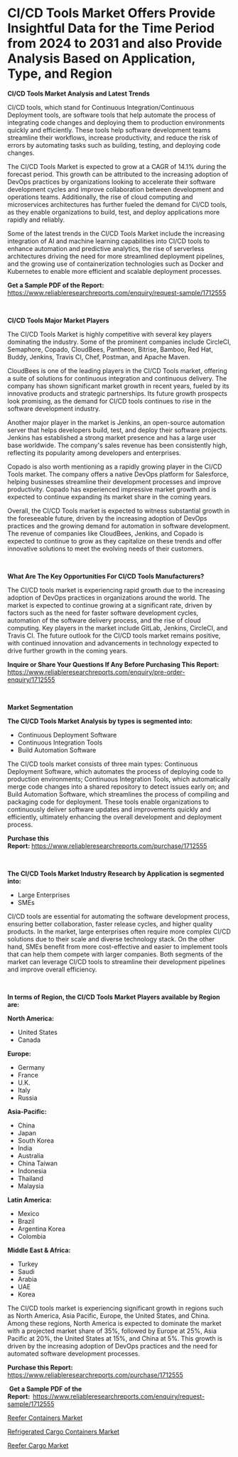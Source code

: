 <p><h1>CI/CD Tools Market Offers Provide Insightful Data for the Time Period from 2024 to 2031 and also Provide Analysis Based on Application, Type, and Region</h1></p><p><strong>CI/CD Tools Market Analysis and Latest Trends</strong></p>
<p><p>CI/CD tools, which stand for Continuous Integration/Continuous Deployment tools, are software tools that help automate the process of integrating code changes and deploying them to production environments quickly and efficiently. These tools help software development teams streamline their workflows, increase productivity, and reduce the risk of errors by automating tasks such as building, testing, and deploying code changes.</p><p>The CI/CD Tools Market is expected to grow at a CAGR of 14.1% during the forecast period. This growth can be attributed to the increasing adoption of DevOps practices by organizations looking to accelerate their software development cycles and improve collaboration between development and operations teams. Additionally, the rise of cloud computing and microservices architectures has further fueled the demand for CI/CD tools, as they enable organizations to build, test, and deploy applications more rapidly and reliably.</p><p>Some of the latest trends in the CI/CD Tools Market include the increasing integration of AI and machine learning capabilities into CI/CD tools to enhance automation and predictive analytics, the rise of serverless architectures driving the need for more streamlined deployment pipelines, and the growing use of containerization technologies such as Docker and Kubernetes to enable more efficient and scalable deployment processes.</p></p>
<p><strong>Get a Sample PDF of the Report:&nbsp;</strong> <a href="https://www.reliableresearchreports.com/enquiry/request-sample/1712555">https://www.reliableresearchreports.com/enquiry/request-sample/1712555</a></p>
<p>&nbsp;</p>
<p><strong>CI/CD Tools Major Market Players</strong></p>
<p><p>The CI/CD Tools Market is highly competitive with several key players dominating the industry. Some of the prominent companies include CircleCI, Semaphore, Copado, CloudBees, Pantheon, Bitrise, Bamboo, Red Hat, Buddy, Jenkins, Travis CI, Chef, Postman, and Apache Maven.</p><p>CloudBees is one of the leading players in the CI/CD Tools market, offering a suite of solutions for continuous integration and continuous delivery. The company has shown significant market growth in recent years, fueled by its innovative products and strategic partnerships. Its future growth prospects look promising, as the demand for CI/CD tools continues to rise in the software development industry.</p><p>Another major player in the market is Jenkins, an open-source automation server that helps developers build, test, and deploy their software projects. Jenkins has established a strong market presence and has a large user base worldwide. The company's sales revenue has been consistently high, reflecting its popularity among developers and enterprises.</p><p>Copado is also worth mentioning as a rapidly growing player in the CI/CD Tools market. The company offers a native DevOps platform for Salesforce, helping businesses streamline their development processes and improve productivity. Copado has experienced impressive market growth and is expected to continue expanding its market share in the coming years.</p><p>Overall, the CI/CD Tools market is expected to witness substantial growth in the foreseeable future, driven by the increasing adoption of DevOps practices and the growing demand for automation in software development. The revenue of companies like CloudBees, Jenkins, and Copado is expected to continue to grow as they capitalize on these trends and offer innovative solutions to meet the evolving needs of their customers.</p></p>
<p>&nbsp;</p>
<p><strong>What Are The Key Opportunities For CI/CD Tools Manufacturers?</strong></p>
<p><p>The CI/CD tools market is experiencing rapid growth due to the increasing adoption of DevOps practices in organizations around the world. The market is expected to continue growing at a significant rate, driven by factors such as the need for faster software development cycles, automation of the software delivery process, and the rise of cloud computing. Key players in the market include GitLab, Jenkins, CircleCI, and Travis CI. The future outlook for the CI/CD tools market remains positive, with continued innovation and advancements in technology expected to drive further growth in the coming years.</p></p>
<p><strong>Inquire or Share Your Questions If Any Before Purchasing This Report:</strong> <a href="https://www.reliableresearchreports.com/enquiry/pre-order-enquiry/1712555">https://www.reliableresearchreports.com/enquiry/pre-order-enquiry/1712555</a></p>
<p>&nbsp;</p>
<p><strong>Market Segmentation</strong></p>
<p><strong>The CI/CD Tools Market Analysis by types is segmented into:</strong></p>
<p><ul><li>Continuous Deployment Software</li><li>Continuous Integration Tools</li><li>Build Automation Software</li></ul></p>
<p><p>The CI/CD tools market consists of three main types: Continuous Deployment Software, which automates the process of deploying code to production environments; Continuous Integration Tools, which automatically merge code changes into a shared repository to detect issues early on; and Build Automation Software, which streamlines the process of compiling and packaging code for deployment. These tools enable organizations to continuously deliver software updates and improvements quickly and efficiently, ultimately enhancing the overall development and deployment process.</p></p>
<p><strong>Purchase this Report:&nbsp;</strong><a href="https://www.reliableresearchreports.com/purchase/1712555">https://www.reliableresearchreports.com/purchase/1712555</a></p>
<p>&nbsp;</p>
<p><strong>The CI/CD Tools Market Industry Research by Application is segmented into:</strong></p>
<p><ul><li>Large Enterprises</li><li>SMEs</li></ul></p>
<p><p>CI/CD tools are essential for automating the software development process, ensuring better collaboration, faster release cycles, and higher quality products. In the market, large enterprises often require more complex CI/CD solutions due to their scale and diverse technology stack. On the other hand, SMEs benefit from more cost-effective and easier to implement tools that can help them compete with larger companies. Both segments of the market can leverage CI/CD tools to streamline their development pipelines and improve overall efficiency.</p></p>
<p>&nbsp;</p>
<p><strong>In terms of Region, the CI/CD Tools Market Players available by Region are:</strong></p>
<p>
    <p> <strong> North America: </strong>
        <ul>
            <li>United States</li>
            <li>Canada</li>
        </ul>
        </p> 
    <p> <strong> Europe: </strong>
        <ul>
            <li>Germany</li>
            <li>France</li>
            <li>U.K.</li>
            <li>Italy</li>
            <li>Russia</li>
        </ul>
        </p> 
    <p> <strong> Asia-Pacific: </strong>
        <ul>
            <li>China</li>
            <li>Japan</li>
            <li>South Korea</li>
            <li>India</li>
            <li>Australia</li>
            <li>China Taiwan</li>
            <li>Indonesia</li>
            <li>Thailand</li>
            <li>Malaysia</li>
        </ul>
        </p> 
    <p> <strong> Latin America: </strong>
        <ul>
            <li>Mexico</li>
            <li>Brazil</li>
            <li>Argentina Korea</li>
            <li>Colombia</li>
        </ul>
        </p> 
    <p> <strong> Middle East & Africa: </strong>
        <ul>
            <li>Turkey</li>
            <li>Saudi</li>
            <li>Arabia</li>
            <li>UAE</li>
            <li>Korea</li>
        </ul>
    </p>
    </p>
<p><p>The CI/CD tools market is experiencing significant growth in regions such as North America, Asia Pacific, Europe, the United States, and China. Among these regions, North America is expected to dominate the market with a projected market share of 35%, followed by Europe at 25%, Asia Pacific at 20%, the United States at 15%, and China at 5%. This growth is driven by the increasing adoption of DevOps practices and the need for automated software development processes.</p></p>
<p><strong>Purchase this Report: </strong><a href="https://www.reliableresearchreports.com/purchase/1712555">https://www.reliableresearchreports.com/purchase/1712555</a></p>
<p>&nbsp;<strong>Get a Sample PDF of the Report:&nbsp;&nbsp;</strong><a href="https://www.reliableresearchreports.com/enquiry/request-sample/1712555">https://www.reliableresearchreports.com/enquiry/request-sample/1712555</a></p>
<p><strong></strong></p>
<p><p><a href="https://github.com/singletonthaxterkelliehr2df/Market-Research-Report-List-1/blob/main/reefer-containers-market.md">Reefer Containers Market</a></p><p><a href="https://github.com/RichRobinson5/Market-Research-Report-List-3/blob/main/refrigerated-cargo-containers-market.md">Refrigerated Cargo Containers Market</a></p><p><a href="https://github.com/gdfhhhj/Market-Research-Report-List-3/blob/main/reefer-cargo-market.md">Reefer Cargo Market</a></p></p>
